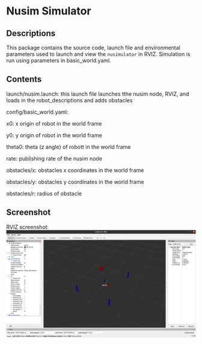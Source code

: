 # Nusim Simulator

## Descriptions

This package contains the source code, launch file and environmental parameters used to
launch and view the `nusimulator` in RVIZ. Simulation is run using parameters in basic_world.yaml.

## Contents


launch/nusim.launch: this launch file launches tthe nusim node, RVIZ, and loads in the robot_descriptions and adds obstacles

config/basic_world.yaml: 


x0: x origin of robot in the world frame

y0: y origin of robot in the world frame

theta0: theta (z angle) of robott in the world frame

rate: publishing rate of the nusim node

obstacles/x: obstacles x coordinates in the world frame

obstacles/y: obstacles y coordinates in the world frame

obstacles/r: radius of obstacle


## Screenshot


RVIZ screenshot:
![](images/nusim1.png)


